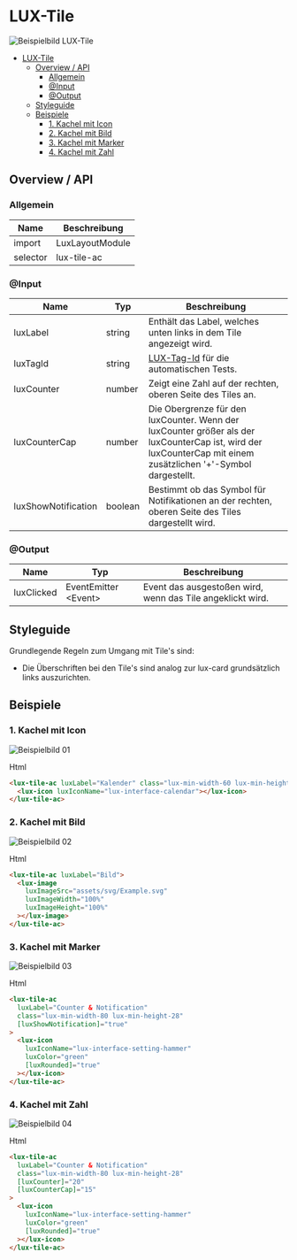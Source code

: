 # LUX-Tile

![Beispielbild LUX-Tile](https://raw.githubusercontent.com/wiki/IHK-GfI/lux-components/Versions/v18/lux‐tile-v18-img.png)

- [LUX-Tile](#lux-tile)
  - [Overview / API](#overview--api)
    - [Allgemein](#allgemein)
    - [@Input](#input)
    - [@Output](#output)
  - [Styleguide](#styleguide)
  - [Beispiele](#beispiele)
    - [1. Kachel mit Icon](#1-kachel-mit-icon)
    - [2. Kachel mit Bild](#2-kachel-mit-bild)
    - [3. Kachel mit Marker](#3-kachel-mit-marker)
    - [4. Kachel mit Zahl](#4-kachel-mit-zahl)

## Overview / API

### Allgemein

| Name     | Beschreibung    |
| -------- | --------------- |
| import   | LuxLayoutModule |
| selector | lux-tile-ac     |

### @Input

| Name                | Typ     | Beschreibung                                                                                                                                                   |
| ------------------- | ------- | -------------------------------------------------------------------------------------------------------------------------------------------------------------- |
| luxLabel            | string  | Enthält das Label, welches unten links in dem Tile angezeigt wird.                                                                                             |
| luxTagId            | string  | [LUX-Tag-Id](luxTagId-v18#direkte-konfiguration) für die automatischen Tests.                                                                                  |
| luxCounter          | number  | Zeigt eine Zahl auf der rechten, oberen Seite des Tiles an.                                                                                                    |
| luxCounterCap       | number  | Die Obergrenze für den luxCounter. Wenn der luxCounter größer als der luxCounterCap ist, wird der luxCounterCap mit einem zusätzlichen '+'-Symbol dargestellt. |
| luxShowNotification | boolean | Bestimmt ob das Symbol für Notifikationen an der rechten, oberen Seite des Tiles dargestellt wird.                                                             |

### @Output

| Name       | Typ                   | Beschreibung                                               |
| ---------- | --------------------- | ---------------------------------------------------------- |
| luxClicked | EventEmitter \<Event> | Event das ausgestoßen wird, wenn das Tile angeklickt wird. |

## Styleguide

Grundlegende Regeln zum Umgang mit Tile's sind:

- Die Überschriften bei den Tile's sind analog zur lux-card grundsätzlich links auszurichten.

## Beispiele

### 1. Kachel mit Icon

![Beispielbild 01](https://raw.githubusercontent.com/wiki/IHK-GfI/lux-components/Versions/v18/lux‐tile-v18-img-01.png)

Html

```html
<lux-tile-ac luxLabel="Kalender" class="lux-min-width-60 lux-min-height-28">
  <lux-icon luxIconName="lux-interface-calendar"></lux-icon>
</lux-tile-ac>
```

### 2. Kachel mit Bild

![Beispielbild 02](https://raw.githubusercontent.com/wiki/IHK-GfI/lux-components/Versions/v18/lux‐tile-v18-img-02.png)

Html

```html
<lux-tile-ac luxLabel="Bild">
  <lux-image
    luxImageSrc="assets/svg/Example.svg"
    luxImageWidth="100%"
    luxImageHeight="100%"
  ></lux-image>
</lux-tile-ac>
```

### 3. Kachel mit Marker

![Beispielbild 03](https://raw.githubusercontent.com/wiki/IHK-GfI/lux-components/Versions/v18/lux‐tile-v18-img-03.png)

Html

```html
<lux-tile-ac
  luxLabel="Counter & Notification"
  class="lux-min-width-80 lux-min-height-28"
  [luxShowNotification]="true"
>
  <lux-icon
    luxIconName="lux-interface-setting-hammer"
    luxColor="green"
    [luxRounded]="true"
  ></lux-icon>
</lux-tile-ac>
```

### 4. Kachel mit Zahl

![Beispielbild 04](https://raw.githubusercontent.com/wiki/IHK-GfI/lux-components/Versions/v18/lux‐tile-v18-img-04.png)

Html

```html
<lux-tile-ac
  luxLabel="Counter & Notification"
  class="lux-min-width-80 lux-min-height-28"
  [luxCounter]="20"
  [luxCounterCap]="15"
>
  <lux-icon
    luxIconName="lux-interface-setting-hammer"
    luxColor="green"
    [luxRounded]="true"
  ></lux-icon>
</lux-tile-ac>
```
